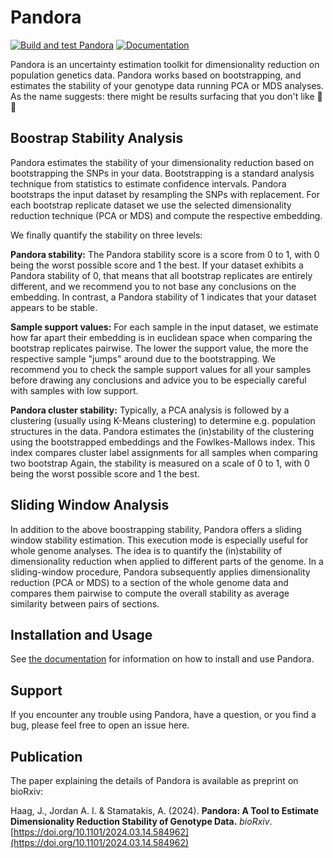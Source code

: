 # Pandora
[![Build and test Pandora](https://github.com/tschuelia/Pandora/actions/workflows/test-pandora.yml/badge.svg)](https://github.com/tschuelia/Pandora/actions/workflows/test-pandora.yml)
[![Documentation](https://readthedocs.org/projects/pandorageno/badge/?version=latest)](https://pandorageno.readthedocs.io/en/latest/?badge=latest)



Pandora is an uncertainty estimation toolkit for dimensionality reduction on population genetics data. Pandora works based
on bootstrapping, and estimates the stability of your genotype data running PCA or MDS analyses.
As the name suggests: there might be results surfacing that you don't like 🏺🙂

## Boostrap Stability Analysis
Pandora estimates the stability of your dimensionality reduction based on bootstrapping the SNPs in your data. Bootstrapping is a standard analysis technique
from statistics to estimate confidence intervals. Pandora bootstraps the input dataset by resampling the SNPs with replacement.
For each bootstrap replicate dataset we use the selected dimensionality reduction technique (PCA or MDS) and compute the respective embedding.

We finally quantify the stability on three levels:

**Pandora stability:**
The Pandora stability score is a score from 0 to 1, with 0 being the worst possible score and 1 the best. If your dataset exhibits a Pandora stability of 0, that
means that all bootstrap replicates are entirely different, and we recommend you to not base any conclusions on the embedding. In contrast, a Pandora stability of 1
indicates that your dataset appears to be stable.

**Sample support values:** For each sample in the input dataset, we estimate how far apart their embedding is in euclidean space
when comparing the bootstrap replicates pairwise. The lower the support value, the more the respective sample "jumps" around due to the bootstrapping.
We recommend you to check the sample support values for all your samples before drawing any conclusions and advice you to be especially careful with samples
with low support.

**Pandora cluster stability:**
Typically, a PCA analysis is followed by a clustering (usually using K-Means clustering) to determine e.g. population structures in the data.
Pandora estimates the (in)stability of the clustering using the bootstrapped embeddings and the Fowlkes-Mallows index. This index compares cluster label assignments
for all samples when comparing two bootstrap
Again, the stability is measured on a scale of 0 to 1, with 0 being the worst possible score and 1 the best.


## Sliding Window Analysis
In addition to the above boostrapping stability, Pandora offers a sliding window stability estimation.
This execution mode is especially useful for whole genome analyses. The idea is to quantify the (in)stability of dimensionality reduction when applied to
different parts of the genome. In a sliding-window procedure, Pandora subsequently applies dimensionality reduction (PCA or MDS) to a section of the whole genome data
and compares them pairwise to compute the overall stability as average similarity between pairs of sections.


## Installation and Usage
See [the documentation](https://pandorageno.readthedocs.io) for information on how to install and use Pandora.


## Support
If you encounter any trouble using Pandora, have a question, or you find a bug, please feel free to open an issue here.


## Publication
The paper explaining the details of Pandora is available as preprint on bioRxiv:

Haag, J., Jordan A. I. & Stamatakis, A. (2024). **Pandora: A Tool to Estimate Dimensionality Reduction Stability of Genotype Data.** *bioRxiv*. [https://doi.org/10.1101/2024.03.14.584962](https://doi.org/10.1101/2024.03.14.584962)
